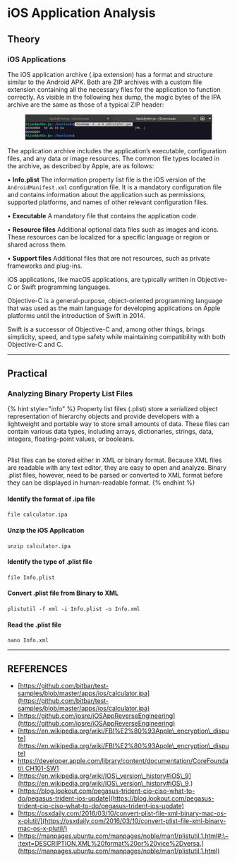 # iOS Application Analysis

## Theory

### iOS Applications

The iOS application archive (.ipa extension) has a format and structure similar to the Android APK. Both are ZIP archives with a custom file extension containing all the necessary files for the application to function correctly. As visible in the following hex dump, the magic bytes of the IPA archive are the same as those of a typical ZIP header:

<figure><img src="../../.gitbook/assets/image (179).png" alt=""><figcaption></figcaption></figure>

The application archive includes the application’s executable, configuration files, and any data or image resources. The common file types located in the archive, as described by Apple,  are as follows:&#x20;

• **Info.plist** The information property list file is the iOS version of the `AndroidManifest.xml` configuration file. It is a mandatory configuration file and contains information about the application such as permissions, supported platforms, and names of other relevant configuration files.&#x20;

• **Executable** A mandatory file that contains the application code.&#x20;

• **Resource files** Additional optional data files such as images and icons. These resources can be localized for a specific language or region or shared across them.&#x20;

• **Support files** Additional files that are not resources, such as private frameworks and plug-ins.

iOS applications, like macOS applications, are typically written in Objective- C or Swift programming languages.&#x20;

Objective-C is a general-purpose, object-oriented programming language that was used as the main language for developing applications on Apple platforms until the introduction of Swift in 2014.&#x20;

Swift is a successor of Objective-C and, among other things, brings simplicity, speed, and type safety while maintaining compatibility with both Objective-C and C.



***

## Practical

### Analyzing Binary Property List Files

{% hint style="info" %}
Property list files (.plist) store a serialized object representation of hierarchy objects and provide developers with a lightweight and portable way to store small amounts of data. These files can contain various data types, including arrays, dictionaries, strings, data, integers, floating-point values, or booleans.

\
Plist files can be stored either in XML or binary format. Because XML files are readable with any text editor, they are easy to open and analyze. Binary .plist files, however, need to be parsed or converted to XML format before they can be displayed in human-readable format.
{% endhint %}

#### Identify the format of .ipa file

```
file calculator.ipa
```

#### Unzip the iOS Application

```
unzip calculator.ipa
```

#### Identify the type of .plist file

```
file Info.plist
```

#### Convert .plist file from Binary to XML

```
plistutil -f xml -i Info.plist -o Info.xml
```

#### Read the .plist file

```
nano Info.xml
```



***

## REFERENCES

* [https://github.com/bitbar/test-samples/blob/master/apps/ios/calculator.ipa](https://github.com/bitbar/test-samples/blob/master/apps/ios/calculator.ipa)
* [https://github.com/iosre/iOSAppReverseEngineering](https://github.com/iosre/iOSAppReverseEngineering)
* [https://en.wikipedia.org/wiki/FBI%E2%80%93Apple\_encryption\_dispute](https://en.wikipedia.org/wiki/FBI%E2%80%93Apple\_encryption\_dispute)
* [https://developer.apple.com/library/content/documentation/CoreFoundati\
  CH101-SW1](https://developer.apple.com/library/content/documentation/CoreFoundatiCH101-SW1)
* [https://en.wikipedia.org/wiki/IOS\_version\_history#iOS\_9](https://en.wikipedia.org/wiki/IOS\_version\_history#iOS\_9.)
* [https://blog.lookout.com/pegasus-trident-cio-ciso-what-to-do/pegasus-trident-ios-update](https://blog.lookout.com/pegasus-trident-cio-ciso-what-to-do/pegasus-trident-ios-update)
* [https://osxdaily.com/2016/03/10/convert-plist-file-xml-binary-mac-os-x-plutil/](https://osxdaily.com/2016/03/10/convert-plist-file-xml-binary-mac-os-x-plutil/)
* [https://manpages.ubuntu.com/manpages/noble/man1/plistutil.1.html#:\~:text=DESCRIPTION,XML%20format%20or%20vice%2Dversa.](https://manpages.ubuntu.com/manpages/noble/man1/plistutil.1.html)

